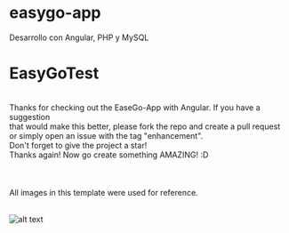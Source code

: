 # easygo-app
Desarrollo con Angular, PHP y MySQL

# EasyGoTest

<br>

<body>
Thanks for checking out the EaseGo-App with Angular. If you have a suggestion<br>
that would make this better, please fork the repo and create a pull request<br>
or simply open an issue with the tag "enhancement".<br>
Don't forget to give the project a star!<br>
Thanks again! Now go create something AMAZING! :D<br><br>
  <br>
  <br>
  All images in this template were used for reference.
  <br>
  <br>

  ![alt text](https://ld-wp73.template-help.com/wordpress/prod_4439/v1/wp-content/uploads/2019/08/invert-logo.png)
  
</body>

